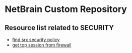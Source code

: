 # NetBrain Custom Repository

## Resource list related to SECURITY


* [find srx security policy](find%20srx%20security%20policy/)
* [get top session from firewall](get%20top%20session%20from%20firewall/)
